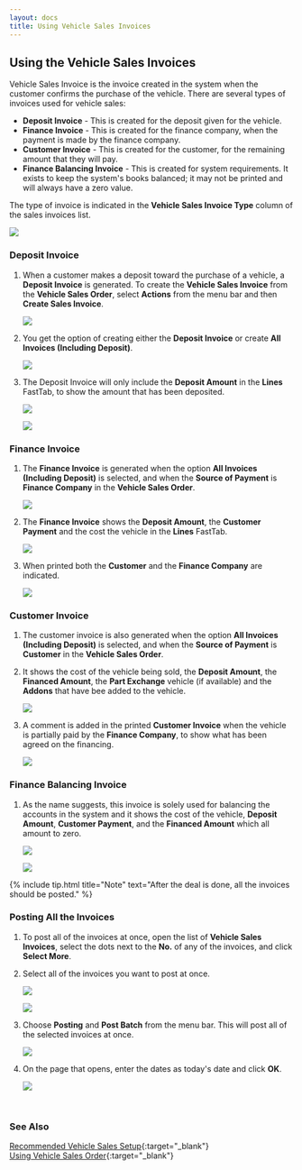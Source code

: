 ```yaml
---
layout: docs
title: Using Vehicle Sales Invoices
---
```


## Using the Vehicle Sales Invoices
Vehicle Sales Invoice is the invoice created in the system when the customer confirms the purchase of the vehicle. There are several types of invoices used for vehicle sales:

   - **Deposit Invoice** - This is created for the deposit given for the vehicle.
   - **Finance Invoice** - This is created for the finance company, when the payment is made by the finance company.
   - **Customer Invoice** - This is created for the customer, for the remaining amount that they will pay.
   - **Finance Balancing Invoice** - This is created for system requirements. It exists to keep the system's books balanced; it may not be printed and will always have a zero value.

The type of invoice is indicated in the **Vehicle Sales Invoice Type** column of the sales invoices list.

   ![](media/garagehive-vehicle-sales-invoice1.png)

### Deposit Invoice
1. When a customer makes a deposit toward the purchase of a vehicle, a **Deposit Invoice** is generated. To create the **Vehicle Sales Invoice** from the **Vehicle Sales Order**, select **Actions** from the menu bar and then **Create Sales Invoice**.

   ![](media/garagehive-vehicle-sales-invoice2.png)

2. You get the option of creating either the **Deposit Invoice** or create **All Invoices (Including Deposit)**.

   ![](media/garagehive-vehicle-sales-invoice3.png)

3. The Deposit Invoice will only include the **Deposit Amount** in the **Lines** FastTab, to show the amount that has been deposited.

   ![](media/garagehive-vehicle-sales-invoice4.png)

   ![](media/garagehive-vehicle-sales-invoice5.png)

### Finance Invoice
1. The **Finance Invoice** is generated when the option **All Invoices (Including Deposit)** is selected, and when the **Source of Payment** is **Finance Company** in the **Vehicle Sales Order**.

   ![](media/garagehive-vehicle-sales-invoice3.png)

2. The **Finance Invoice** shows the **Deposit Amount**, the **Customer Payment** and the cost the vehicle in the **Lines** FastTab.

   ![](media/garagehive-vehicle-sales-invoice6.png)

3. When printed both the **Customer** and the **Finance Company** are indicated.

   ![](media/garagehive-vehicle-sales-invoice7.png)

### Customer Invoice
1. The customer invoice is also generated when the option **All Invoices (Including Deposit)** is selected, and when the **Source of Payment** is **Customer** in the **Vehicle Sales Order**.
2. It shows the cost of the vehicle being sold, the **Deposit Amount**, the **Financed Amount**, the **Part Exchange** vehicle (if available) and the **Addons** that have bee added to the vehicle.

   ![](media/garagehive-vehicle-sales-invoice8.png)

3. A comment is added in the printed **Customer Invoice** when the vehicle is partially paid by the **Finance Company**, to show what has been agreed on the financing.

   ![](media/garagehive-vehicle-sales-invoice9.png)

### Finance Balancing Invoice
1. As the name suggests, this invoice is solely used for balancing the accounts in the system and it shows the cost of the vehicle, **Deposit Amount**, **Customer Payment**, and the **Financed Amount** which all amount to zero.

   ![](media/garagehive-vehicle-sales-invoice10.png)

   ![](media/garagehive-vehicle-sales-invoice10a.png)


{% include tip.html title="Note" text="After the deal is done, all the invoices should be posted." %}

### Posting All the Invoices
1. To post all of the invoices at once, open the list of **Vehicle Sales Invoices**, select the dots next to the **No.** of any of the invoices, and click **Select More**.
2. Select all of the invoices you want to post at once.

   ![](media/garagehive-vehicle-sales-invoice11.png)

   ![](media/garagehive-vehicle-sales-invoice12.png)

3. Choose **Posting** and **Post Batch** from the menu bar. This will post all of the selected invoices at once.

   ![](media/garagehive-vehicle-sales-invoice13.png)

4. On the page that opens, enter the dates as today's date and click **OK**.

   ![](media/garagehive-vehicle-sales-invoice14.png)
   

<br>

### **See Also**
[Recommended Vehicle Sales Setup](garagehive-vehicle-sales-setup.html){:target="_blank"} \
[Using Vehicle Sales Order](garagehive-vehicle-sales-order.html){:target="_blank"}